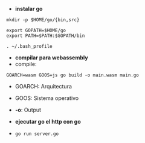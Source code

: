 - **instalar go**
```
mkdir -p $HOME/go/{bin,src}

export GOPATH=$HOME/go
export PATH=$PATH:$GOPATH/bin

. ~/.bash_profile
```
- **compilar para webassembly**
- compile:
```
GOARCH=wasm GOOS=js go build -o main.wasm main.go
```
- GOARCH: Arquitectura 
- GOOS: Sistema operativo
- **-o**: Output

- **ejecutar go el http con go**
- `go run server.go`
